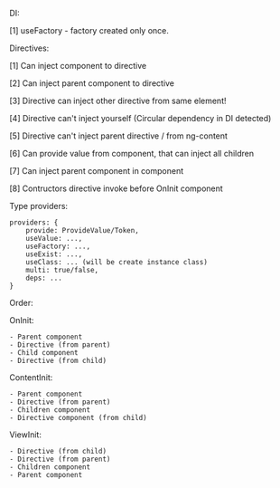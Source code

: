DI:

[1] useFactory - factory created only once.


Directives:

[1] Can inject component to directive

[2] Can inject parent component to directive

[3] Directive can inject other directive from same element!

[4] Directive can't inject yourself (Circular dependency in DI detected)

[5] Directive can't inject parent directive / from ng-content

[6] Can provide value from component, that can inject all children

[7] Can inject parent component in component

[8] Contructors directive invoke before OnInit component


Type providers:

```
providers: {
    provide: ProvideValue/Token,
    useValue: ...,
    useFactory: ...,
    useExist: ...,
    useClass: ... (will be create instance class)
    multi: true/false,
    deps: ...
}
```

Order:

 OnInit:
 
    - Parent component
    - Directive (from parent)
    - Child component
    - Directive (from child)
    
  ContentInit:
  
    - Parent component
    - Directive (from parent)
    - Children component
    - Directive component (from child)
    
  ViewInit:
  
    - Directive (from child)
    - Directive (from parent)
    - Children component
    - Parent component
